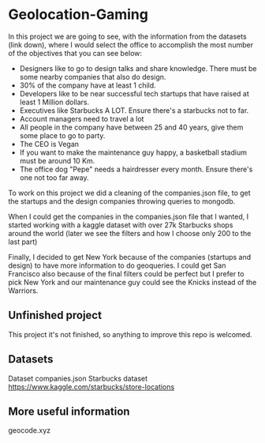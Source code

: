 # Geolocation-Gaming

In this project we are going to see, with the information from the datasets (link down)​, where I would select the office to accomplish the most number of the objectives that you can see below:

- Designers like to go to design talks and share knowledge. There must be some nearby companies that also do design.
- 30% of the company have at least 1 child.
- Developers like to be near successful tech startups that have raised at least 1 Million dollars.
- Executives like Starbucks A LOT. Ensure there's a starbucks not to far.
- Account managers need to travel a lot
- All people in the company have between 25 and 40 years, give them some place to go to party.
- The CEO is Vegan
- If you want to make the maintenance guy happy, a basketball stadium must be around 10 Km.
- The office dog "Pepe" needs a hairdresser every month. Ensure there's one not too far away.

To work on this project we did a cleaning of the companies.json file, to get the startups and the design companies throwing queries to mongodb.

When I could get the companies in the companies.json file that I wanted, I started working with a kaggle dataset with over 27k Starbucks shops around the world (later we see the filters and how I choose only 200 to the last part)

Finally, I decided to get New York because of the companies (startups and design) to have more information to do geoqueries. I could get San Francisco also because of the final filters could be perfect but I prefer to pick New York and our maintenance guy could see the Knicks instead of the Warriors.

## Unfinished project

This project it's not finished, so anything to improve this repo is welcomed.

## Datasets

Dataset companies.json
Starbucks dataset https://www.kaggle.com/starbucks/store-locations

## More useful information

geocode.xyz
